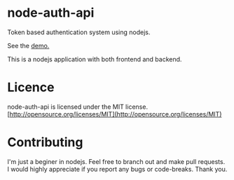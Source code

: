 # node-auth-api
Token based authentication system using nodejs.

See the [demo.](http://authapp-anamritraj.rhcloud.com "Hosted on Openshift")

This is a nodejs application with both frontend and backend.

# Licence

node-auth-api is licensed under the MIT license. [http://opensource.org/licenses/MIT](http://opensource.org/licenses/MIT)

# Contributing

I'm just a beginer in nodejs. Feel free to branch out and make pull requests. I would highly appreciate if you report any bugs or code-breaks. Thank you.